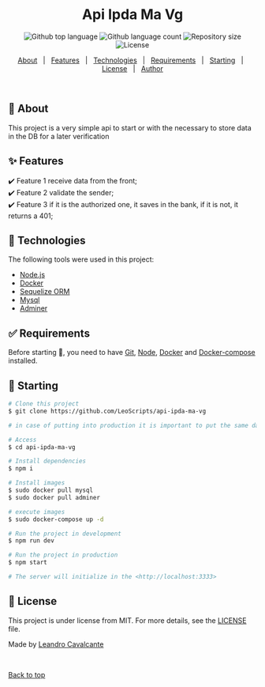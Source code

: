 
<h1 align="center">Api Ipda Ma Vg</h1>

<p align="center">
  <img alt="Github top language" src="https://img.shields.io/github/languages/top/LeoScripts/api-ipda-ma-vg?color=56BEB8">

  <img alt="Github language count" src="https://img.shields.io/github/languages/count/LeoScripts/api-ipda-ma-vg?color=56BEB8">

  <img alt="Repository size" src="https://img.shields.io/github/repo-size/LeoScripts/api-ipda-ma-vg?color=56BEB8">

  <img alt="License" src="https://img.shields.io/github/license/LeoScripts/api-ipda-ma-vg?color=56BEB8">

</p>

<!-- Status -->

<!-- <h4 align="center"> 
	🚧  Api Ipda Ma Vg 🚀 Under construction...  🚧
</h4> 

<hr> -->

<p align="center">
  <a href="#dart-about">About</a> &#xa0; | &#xa0; 
  <a href="#sparkles-features">Features</a> &#xa0; | &#xa0;
  <a href="#rocket-technologies">Technologies</a> &#xa0; | &#xa0;
  <a href="#white_check_mark-requirements">Requirements</a> &#xa0; | &#xa0;
  <a href="#checkered_flag-starting">Starting</a> &#xa0; | &#xa0;
  <a href="#memo-license">License</a> &#xa0; | &#xa0;
  <a href="https://github.com/LeoScripts" target="_blank">Author</a>
</p>

<br>

## :dart: About ##

This project is a very simple api to start or with the necessary to store data in the DB for a later verification

## :sparkles: Features ##

:heavy_check_mark: Feature 1 receive data from the front;\
:heavy_check_mark: Feature 2 validate the sender;\
:heavy_check_mark: Feature 3 if it is the authorized one, it saves in the bank, if it is not, it returns a 401;

## :rocket: Technologies ##

The following tools were used in this project:

- [Node.js](https://nodejs.org/en/)
- [Docker](https://www.docker.com/)
- [Sequelize ORM](https://sequelize.org/)
- [Mysql](https://www.mysql.com/)
- [Adminer](https://kinsta.com/pt/blog/adminer/)


## :white_check_mark: Requirements ##

Before starting :checkered_flag:, you need to have [Git](https://git-scm.com), [Node](https://nodejs.org/en/), [Docker](https://www.docker.com/) and [Docker-compose](https://docs.docker.com/compose/) installed.

## :checkered_flag: Starting ##

```bash
# Clone this project
$ git clone https://github.com/LeoScripts/api-ipda-ma-vg

# in case of putting into production it is important to put the same database password inside the .env and docker-compose.yaml inside the environment variables or if you prefer you can do it via terminal and don't forget to rename the .env.example to .env

# Access
$ cd api-ipda-ma-vg

# Install dependencies
$ npm i

# Install images  
$ sudo docker pull mysql
$ sudo docker pull adminer

# execute images
$ sudo docker-compose up -d

# Run the project in development
$ npm run dev

# Run the project in production
$ npm start

# The server will initialize in the <http://localhost:3333>
```

## :memo: License ##

This project is under license from MIT. For more details, see the [LICENSE](LICENSE.md) file.


Made by <a href="https://github.com/LeoScripts" target="_blank">Leandro Cavalcante</a>

&#xa0;

<a href="#top">Back to top</a>
